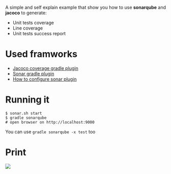 A simple and self explain example that show you how to use **sonarqube** and **jacoco** to generate:

* Unit tests coverage
* Line coverage
* Unit tests success report

# Used framworks
* [Jacoco coverage gradle plugin](https://docs.gradle.org/current/userguide/jacoco_plugin.html)
* [Sonar gradle plugin ](https://docs.gradle.org/current/userguide/sonar_plugin.html)
* [How to configure sonar plugin](http://docs.sonarqube.org/display/SONAR/Analyzing+with+SonarQube+Scanner+for+Gradle)

# Running it

    $ sonar.sh start
    $ gradle sonarqube
    # open browser on http://localhost:9000

You can use `gradle sonarqube -x test` too


# Print
![](http://i.imgur.com/xg80Jbd.png)
